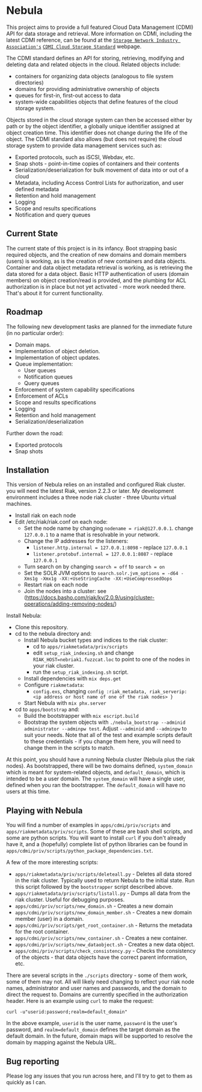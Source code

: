 # Nebula

This project aims to provide a full featured Cloud Data Management (CDMI) API
for data storage and retrieval. More information on CDMI, including the latest
CDMI reference, can be found at the [`Storage Network Industry Association's`](http://www.snia.org)
[`CDMI Cloud Storage Standard`](https://www.snia.org/cloud/cdmi) webpage.

The CDMI standard defines an API for storing, retrieving, modifying and deleting
data and related objects in the cloud. Related objects include:

  * containers for organizing data objects (analogous to file system directories)
  * domains for providing administrative ownership of objects
  * queues for first-in, first-out access to data
  * system-wide capabilities objects that define features of the cloud storage system.

Objects stored in the cloud storage system can then be accessed either by path
or by the object identifier, a globally unique identifier assigned at object
creation time. This identifier does not change during the life of the object.
The CDMI standard also allows (but does not require) the cloud storage system
to provide data management services such as:

  * Exported protocols, such as iSCSI, Webdav, etc.
  * Snap shots - point-in-time copies of containers and their contents
  * Serialization/deserialization for bulk movement of data into or out of a cloud
  * Metadata, including Access Control Lists for authorization, and user defined
    metadata
  * Retention and hold management
  * Logging
  * Scope and results specifications
  * Notification and query queues

## Current State

The current state of this project is in its infancy. Boot strapping basic
required objects, and the creation of new domains and domain members (users) is
working, as is the creation of new containers and data objects. Container and
data object metadata retrieval is working, as is retrieving the data stored
for a data object. Basic HTTP authentication of users (domain members) on
object creation/read is provided, and the plumbing for ACL authorization is in
place but not yet activated - more work needed there. That's about it for
current functionality.

## Roadmap

The following new development tasks are planned for the immediate future (in
no particular order):

  * Domain maps.
  * Implementation of object deletion.
  * Implementation of object updates.
  * Queue implementation:
    * User queues
    * Notification queues
    * Query queues
  * Enforcement of system capability specifications
  * Enforcement of ACLs
  * Scope and results specifications
  * Logging
  * Retention and hold management
  * Serialization/deserialization

Further down the road:

  * Exported protocols
  * Snap shots

## Installation

This version of Nebula relies on an installed and configured Riak cluster. you
will need the latest Riak, version 2.2.3 or later. My development environment
includes a three node riak cluster - three Ubuntu virtual machines.

  * Install riak on each node
  * Edit /etc/riak/riak.conf on each node:
    * Set the node name by changing `nodename = riak@127.0.0.1`. change
      `127.0.0.1` to a name that is resolvable in your network.
    * Change the IP addresses for the listeners:
      * `listener.http.internal = 127.0.0.1:8098` - replace `127.0.0.1`
      * `listener.protobuf.internal = 127.0.0.1:8087` - replace `127.0.0.1`
    * Turn search on by changing `search = off` to `search = on`
    * Set the SOLR JVM options to
      `search.solr.jvm_options = -d64 -Xms1g -Xmx1g -XX:+UseStringCache -XX:+UseCompressedOops`
    * Restart riak on each node
    * Join the nodes into a cluster: see (https://docs.basho.com/riak/kv/2.0.9/using/cluster-operations/adding-removing-nodes/)  

Install Nebula:
  * Clone this repository.
  * cd to the nebula directory and:
    * Install Nebula bucket types and indices to the riak cluster:
      * cd to `apps/riakmetadata/priv/scripts`
      * edit `setup_riak_indexing.sh` and change `RIAK_HOST=nebriak1.fuzzcat.loc`
        to point to one of the nodes in your riak cluster.
      * run the `setup_riak_indexing.sh` script.
    * Install dependencies with `mix deps.get`
    * Configure `riakmetadata`:
      * `config.exs`, changing
        `config :riak_metadata, riak_serverip: <ip address or host name of one of the riak nodes> }`
    * Start Nebula with `mix phx.server`
  * cd to `apps/bootstrap` and:
    * Build the bootstrapper with `mix escript.build`
    * Bootstrap the system objects with `./nebula_bootstrap --adminid administrator --adminpw test`.
      Adjust `--adminid` and `--adminpw` to suit your needs. Note that all of the
      test and example scripts default to these credentials - if you change them
      here, you will need to change them in the scripts to match.

At this point, you should have a running Nebula cluster (Nebula plus the riak nodes).
As bootstrapped, there will be two domains defined, `system_domain` which is meant
for system-related objects, and `default_domain`, which is intended to be a user
domain. The `system_domain` will have a single user, defined when you ran the
bootstrapper. The `default_domain` will have no users at this time.

## Playing with Nebula

You will find a number of examples in `apps/cdmi/priv/scripts` and
`apps/riakmetadata/priv/scripts`. Some of these are bash shell scripts, and some
are python scripts. You will want to install `curl` if you don't already have
it, and a (hopefully) complete list of python libraries can be found in
`apps/cdmi/priv/scripts/python_package_dependencies.txt`.

A few of the more interesting scripts:

  * `apps/riakmetadata/priv/scripts/deleteall.py` - Deletes all data stored in
    the riak cluster. Typically used to return Nebula to the initial state. Run
    this script followed by the `bootstrapper` script described above.
  * `apps/riakmetadata/priv/scripts/listall.py` - Dumps all data from the riak
    cluster. Useful for debugging purposes.
  * `apps/cdmi/priv/scripts/new_domain.sh` - Creates a new domain
  * `apps/cdmi/priv/scripts/new_domain_member.sh` - Creates a new domain member
    (user) in a domain.
  * `apps/cdmi/priv/scripts/get_root_container.sh` - Returns the metadata for
    the root container.
  * `apps/cdmi/priv/scripts/new_container.sh` - Creates a new container.
  * `apps/cdmi/priv/scripts/new_dataobject.sh` - Creates a new data object.
  * `apps/cdmi/priv/scripts/check_consistency.py` - Checks the consistency of
    the objects - that data objects have the correct parent information, etc.

There are several scripts in the `./scripts` directory - some of them work,
some of them may not. All will likely need changing to reflect your riak
node names, administrator and user names and passwords, and the domain to
direct the request to. Domains are currently specified in the authorization
header. Here is an example using `curl` to make the request:

  `curl -u"userid:password;realm=default_domain"`

In the above example, `userid` is the user name, `password` is the user's
password, and `realm=default_domain` defines the target domain as the default
domain. In the future, domain maps will be supported to resolve the domain by
mapping against the Nebula URL.

## Bug reporting

Please log any issues that you run across here, and I'll try to get to them
as quickly as I can.
